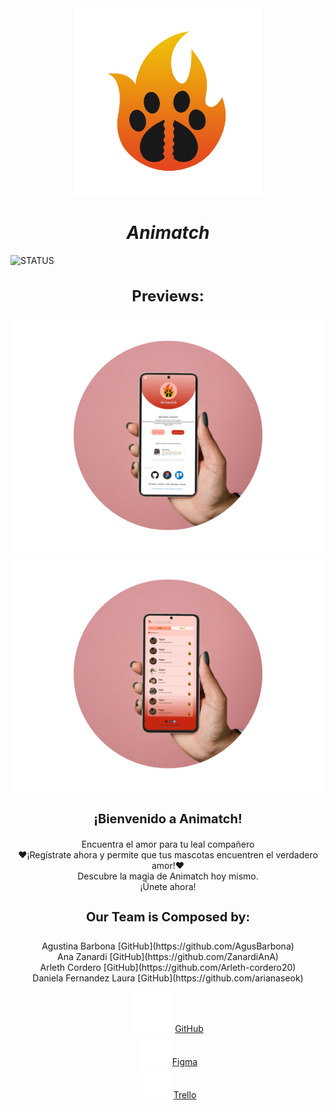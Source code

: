 <div align="center">
  <img width="300" height="300" src="Recursos/logo/logo%20animatch.png" alt="Animatch Logo">
  <h1 style="font-weight: bold;"><em>Animatch</em></h1>
</div>

![STATUS](https://img.shields.io/badge/STATUS-IN%20DEVELOPMENT-green)

<h2 style="font-size: 24px;" align="center">Previews:</h2>
<div align="center">
  <img src="Recursos/mockups/MARCOSolo%20phone%20pricipal.png">
</div>
<div align="center">
  <img src="Recursos/mockups/MARCOSolo%20phone%20chats.png">
</div>

<h3 style="font-size: 20px;" align="center">¡Bienvenido a Animatch!</h3>

<p align="center"> Encuentra el amor para tu leal compañero<br>
  ❤¡Regístrate ahora y permite que tus mascotas encuentren el verdadero amor!❤<br>
  Descubre la magia de Animatch hoy mismo.<br>
  ¡Únete ahora!
</p>

<h4 style="font-size: 20px;" align="center">Our Team is Composed by:</h4>
<p align="center">
  Agustina Barbona [GitHub](https://github.com/AgusBarbona)<br>
  Ana Zanardi [GitHub](https://github.com/ZanardiAnA)<br>
  Arleth Cordero [GitHub](https://github.com/Arleth-cordero20)<br>
  Daniela Fernandez Laura [GitHub](https://github.com/arianaseok)
</p>

<div align="center">
  <img src="Recursos/iconos/github-blanco.png"> <a href="https://github.com/AgusBarbona/Animatch">GitHub</a><br>
  <img src="Recursos/iconos/figma.png"> <a href="https://www.figma.com/file/3JQHne2HlpGAI70QtZFGpc/Animatch?type=design&node-id=4-2&mode=design&t=h7XtKARUvFfWrx5b-0">Figma</a><br>
  <img src="Recursos/iconos/trello.png"> <a href="https://trello.com/b/FMboNN42/tinder">Trello</a>
</div>
